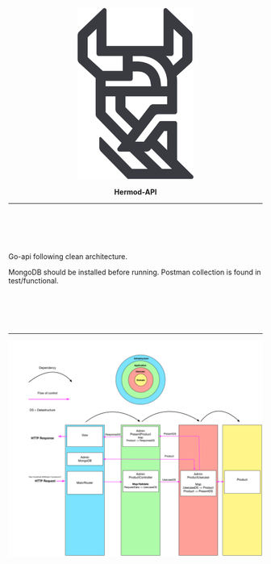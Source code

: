 <p align="center">
  <img width="230" src="https://github.com/RobinBaeckman/hermod-api/blob/master/images/hermod.png">
</p>
<p align="center"><strong>Hermod-API</strong></p>
<hr>
<br>
<br>
<br>
<br>

Go-api following clean architecture.

MongoDB should be installed before running. Postman collection is found in test/functional.

<br>
<br>
<br>
<br>
<hr>

<p align="center">
  <img width="860" src="https://github.com/RobinBaeckman/hermod-api/blob/master/images/clean-architecture-diagram.png">
</p>
